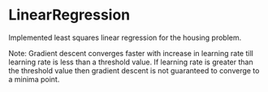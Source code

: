 # LinearRegression


Implemented least squares linear regression for the housing problem.

Note: Gradient descent converges faster with increase in learning rate till learning rate is less than a threshold value. If learning rate is greater than the threshold value then gradient descent is not guaranteed to converge to a minima point.
